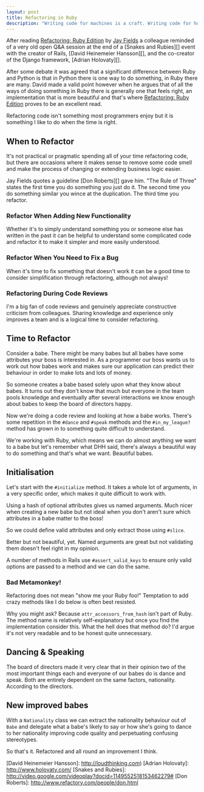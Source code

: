 ```yaml
---
layout: post
title: Refactoring in Ruby
description: "Writing code for machines is a craft. Writing code for humans is an art and Refactoring: Ruby Edition is a fantastic resource that I found to be quite inspirational."
---
```


After reading [Refactoring: Ruby Edition][] by [Jay Fields][] a colleague
reminded of a very old open Q&A session at the end of a [Snakes and Rubies][]
event with the creator of Rails, [David Heinemeier Hansson][], and the
co-creator of the Django framework, [Adrian Holovaty][].

After some debate it was agreed that a significant difference between Ruby and
Python is that in Python there is one way to do something, in Ruby there are
many. David made a valid point however when he argues that of all the ways of
doing something in Ruby there is generally one that feels right, an
implementation that is more beautiful and that's where [Refactoring: Ruby
Edition][] proves to be an excellent read.

Refactoring code isn't something most programmers enjoy but it is something I
like to do when the time is right.

## When to Refactor

It's not practical or pragmatic spending all of your time refactoring code, but
there are occasions where it makes sense to remove some code smell and make the
process of changing or extending business logic easier.

Jay Fields quotes a guideline [Don Roberts][] gave him. "The Rule of Three"
states the first time you do something you just do it. The second time you do
something similar you wince at the duplication. The third time you refactor.

### Refactor When Adding New Functionality

Whether it's to simply understand something you or someone else has written in
the past it can be helpful to understand some complicated code and refactor it
to make it simpler and more easily understood.

### Refactor When You Need to Fix a Bug

When it's time to fix something that doesn't work it can be a good time to
consider simplification through refactoring, although not always!

### Refactoring During Code Reviews

I'm a big fan of code reviews and genuinely appreciate constructive criticism
from colleagues. Sharing knowledge and experience only improves a team and is a
logical time to consider refactoring.

## Time to Refactor

Consider a babe. There might be many babes but all babes have some attributes
your boss is interested in. As a programmer our boss wants us to work out how
babes work and makes sure our application can predict their behaviour in order
to make lots and lots of money.

So someone creates a babe based solely upon what they know about babes. It turns
out they don't know that much but everyone in the team pools knowledge and
eventually after several interactions we know enough about babes to keep the
board of directors happy.

<script src="https://gist.github.com/965202.js"></script>

Now we're doing a code review and looking at how a babe works. There's some
repetition in the `#dance` and `#speak` methods and the `#in_my_league?` method
has grown in to something quite difficult to understand.

We're working with Ruby, which means we can do almost anything we want to a babe
but let's remember what DHH said, there's always a beautiful way to do something
and that's what we want. Beautiful babes.

## Initialisation

Let's start with the `#initialize` method. It takes a whole lot of arguments, in
a very specific order, which makes it quite difficult to work with.

<script src="https://gist.github.com/965216.js"></script>

Using a hash of optional attributes gives us named arguments. Much nicer when
creating a new babe but not ideal when you don't aren't sure which attributes
in a babe matter to the boss!

So we could define valid attributes and only extract those using `#slice`.

<script src="https://gist.github.com/965218.js"></script>

Better but not beautiful, yet. Named arguments are great but not validating them
doesn't feel right in my opinion.

A number of methods in Rails use `#assert_valid_keys` to ensure only valid
options are passed to a method and we can do the same.

<script src="https://gist.github.com/965227.js"> </script>

### Bad Metamonkey!

Refactoring does not mean "show me your Ruby foo!" Temptation to add crazy
methods like I do below is often best resisted.

<script src="https://gist.github.com/965229.js"></script>

Why you might ask? Because `attr_accessors_from_hash` isn't part of Ruby. The
method name is relatively self-explanatory but once you find the implementation
consider this. What the hell does that method do? I'd argue it's not very
readable and to be honest quite unnecessary.

## Dancing & Speaking

The board of directors made it very clear that in their opinion two of the most
important things each and everyone of our babes do is dance and speak. Both are
entirely dependent on the same factors, nationality. According to the
directors.

<script src="https://gist.github.com/965235.js"></script>

## New improved babes

With a `Nationality` class we can extract the nationality behaviour out of
`Babe` and delegate what a babe's likely to say or how she's going to dance to
her nationality improving code quality and perpetuating confusing stereotypes.

<script src="https://gist.github.com/965239.js"></script>

So that's it. Refactored and all round an improvement I think.

[Refactoring: Ruby Edition]: http://www.amazon.co.uk/gp/product/0321603508?ie=UTF8&tag=jameconrfinn-21&linkCode=as2&camp=1634&creative=19450&creativeASIN=0321603508
[Jay Fields]: http://blog.jayfields.com/
[David Heinemeier Hansson]: http://loudthinking.com)
[Adrian Holovaty]: http://www.holovaty.com/
[Snakes and Rubies]: http://video.google.com/videoplay?docid=1149552518153462279#
[Don Roberts]: http://www.refactory.com/people/don.html
